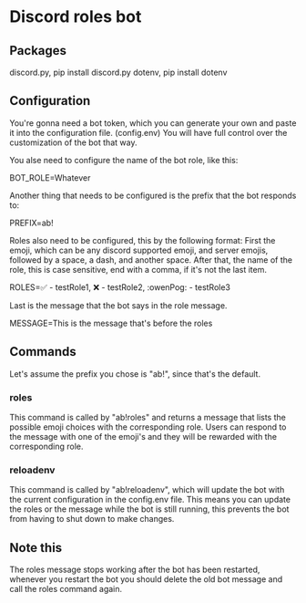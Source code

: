 # Discord roles bot

## Packages

discord.py, pip install discord.py
dotenv, pip install dotenv

## Configuration

You're gonna need a bot token, which you can generate your own and paste it into the configuration file. (config.env)
You will have full control over the customization of the bot that way.

You alse need to configure the name of the bot role, like this:

BOT_ROLE=Whatever

Another thing that needs to be configured is the prefix that the bot responds to:

PREFIX=ab!

Roles also need to be configured, this by the following format:
First the emoji, which can be any discord supported emoji, and server emojis, followed by a space, a dash, and another space. 
After that, the name of the role, this is case sensitive, end with a comma, if it's not the last item.

ROLES=✅ - testRole1, ❌ - testRole2, :owenPog: - testRole3

Last is the message that the bot says in the role message.

MESSAGE=This is the message that's before the roles

## Commands

Let's assume the prefix you chose is "ab!", since that's the default.

### roles

This command is called by "ab!roles" and returns a message that lists the possible emoji choices with the corresponding role.
Users can respond to the message with one of the emoji's and they will be rewarded with the corresponding role.

### reloadenv

This command is called by "ab!reloadenv", which will update the bot with the current configuration in the config.env file.
This means you can update the roles or the message while the bot is still running, this prevents the bot from having to shut down to make changes.

## Note this
The roles message stops working after the bot has been restarted, whenever you restart the bot you should delete the old bot message and call the roles command again.

